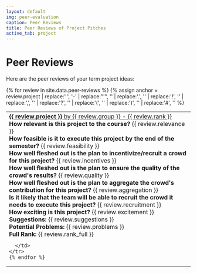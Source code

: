 ```yaml
---
layout: default
img: peer-evaluation
caption: Peer Reviews
title: Peer Reviews of Project Pitches
active_tab: project
---
```



Peer Reviews
=============================================================
Here are the peer reviews of your term project ideas:

<table class="table"> 
  <tbody>
    {% for review in site.data.peer-reviews %}
    {% assign anchor = review.project | replace:' ', '-' | replace:"'", '' | replace:'.', ''  | replace:'!', '' | replace:',', '' | replace:'?', ''  | replace:'(', '' | replace:')', '' |  replace:'#', '' %}
   <tr>
      <td>
<div class="panel-group" id="accordion{{ anchor }}">
  <div class="panel panel-default">
    <div class="panel-heading">
      <div class="panel-title">
        <a data-toggle="collapse" data-parent="#accordion{{ anchor }}" href="#{{ anchor }}">
	<b>{{ review.project }}</b> by {{ review.group }} - {{ review.rank }} 
        </a>
      </div>
    </div>
    <div id="{{ anchor }}" class="panel-collapse collapse">
      <div class="panel-body">
	<b>How relevant is this project to the course?</b> {{ review.relevance }} <br />
	<b>How feasible is it to execute this project by the end of the semester?</b> {{ review.feasibility }} <br />
	<b>How well fleshed out is the plan to incentivize/recruit a crowd for this project?</b> {{ review.incentives }} <br />
	<b>How well fleshed out is the plan to ensure the quality of the crowd's results?</b> {{ review.quality }} <br />
	<b>How well fleshed out is the plan to aggregate the crowd's contribution for this project?</b> {{ review.aggregation }} <br />
	<b>Is it likely that the team will be able to recruit the crowd it needs to execute this project?</b> {{ review.recruitment }} <br />
	<b>How exciting is this project?</b> {{ review.excitement }} <br />
	<b>Suggestions:</b> {{ review.suggestions }} <br />
	<b>Potential Problems:</b> {{ review.problems }} <br />
	<b>Full Rank:</b> {{ review.rank_full }} <br />
      </div>
    </div>
  </div>
</div>

      </td>
    </tr>
    {% endfor %}
  </tbody>
</table>
 